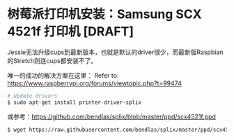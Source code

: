 # 树莓派打印机安装：Samsung SCX 4521f 打印机 [DRAFT]

Jessie无法升级cups到最新版本，也就是默认的driver很少，而最新版Raspbian的Stretch则连cups都安装不了。

唯一的成功的解决方案在这里：
Refer to: https://www.raspberrypi.org/forums/viewtopic.php?t=99474

```sh
# Update drivers
$ sudo apt-get install printer-driver-splix
```

或参考：https://github.com/bendlas/splix/blob/master/ppd/scx4521f.ppd
```sh
$ wget https://raw.githubusercontent.com/bendlas/splix/master/ppd/scx4521f.ppd
```

